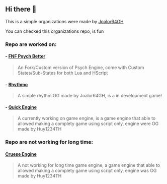 ## Hi there 👋
This is a simple organizations were made by [Joalor64GH](https://github.com/Joalor64GH)

You can checked this organizations repo, is fun

### Repo are worked on:
#### - [FNF Psych Better](https://github.com/JoaTH-Team/FNF-PsychBetter)
> An Fork/Custom version of Psych Engine, come with Custom States/Sub-States for both Lua and HScript

#### - [Rhythmo](https://github.com/JoaTH-Team/Rhythmo-SC)
> A simple rhythm OG made by Joalor64GH, is a in development game!

#### - [Quick Engine](https://github.com/JoaTH-Team/Quick-Engine)
> A currently working on game engine, is a game engine that able to allowed making a complety game using script only, engine were OG made by Huy1234TH

### Repo are not working for long time:
#### [Cruese Engine](https://github.com/JoaTH-Team/Cruese-Engine)
> A not working for long time game engine, a game engine that able to allowed making a complety game using script only, engine was OG made by Huy1234TH
